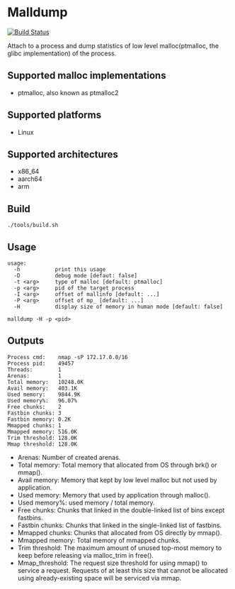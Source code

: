 # Malldump

[![Build Status](https://travis-ci.com/yonzkon/libcx.svg?branch=master)](https://travis-ci.com/yonzkon/libcx)

Attach to a process and dump statistics of low level malloc(ptmalloc, the glibc implementation) of the process.

## Supported malloc implementations

- ptmalloc, also known as ptmalloc2

## Supported platforms

- Linux

## Supported architectures

- x86_64
- aarch64
- arm

## Build
```
./tools/build.sh
```

## Usage

```
usage:
  -h           print this usage
  -D           debug mode [defaut: false]
  -t <arg>     type of malloc [default: ptmalloc]
  -p <arg>     pid of the target process
  -I <arg>     offset of mallinfo [default: ...]
  -P <arg>     offset of mp_ [default: ...]
  -H           display size of memory in human mode [default: false]
```
```
malldump -H -p <pid>
```

## Outputs

```
Process cmd:    nmap -sP 172.17.0.0/16
Process pid:    49457
Threads:        1
Arenas:         1
Total memory:   10248.0K
Avail memory:   403.1K
Used memory:    9844.9K
Used memory%:   96.07%
Free chunks:    2
Fastbin chunks: 3
Fastbin memory: 0.2K
Mmapped chunks: 1
Mmapped memory: 516.0K
Trim threshold: 128.0K
Mmap threshold: 128.0K
```
- Arenas: Number of created arenas.
- Total memory: Total memory that allocated from OS through brk() or mmap().
- Avail memory: Memory that kept by low level malloc but not used by application.
- Used memory: Memory that used by application through malloc().
- Used memory%: used memory / total memory.
- Free chunks: Chunks that linked in the double-linked list of bins except fastbins.
- Fastbin chunks: Chunks that linked in the single-linked list of fastbins.
- Mmapped chunks: Chunks that allocated from OS directly by mmap().
- Mmapped memory: Total memory of mmapped chunks.
- Trim threshold: The maximum amount of unused top-most memory to keep before releasing via malloc_trim in free().
- Mmap_threshold: The request size threshold for using mmap() to service a request. Requests of at least this size that cannot be allocated using already-existing space will be serviced via mmap.
